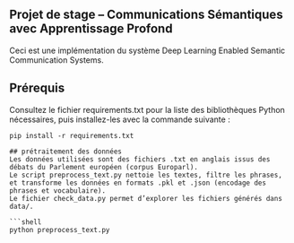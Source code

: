 ## Projet de stage – Communications Sémantiques avec Apprentissage Profond
Ceci est une implémentation du système Deep Learning Enabled Semantic Communication Systems.

## Prérequis
Consultez le fichier requirements.txt pour la liste des bibliothèques Python nécessaires, puis installez-les avec la commande suivante :
```shell
pip install -r requirements.txt
  
## prétraitement des données
Les données utilisées sont des fichiers .txt en anglais issus des débats du Parlement européen (corpus Europarl).
Le script preprocess_text.py nettoie les textes, filtre les phrases, et transforme les données en formats .pkl et .json (encodage des phrases et vocabulaire).
Le fichier check_data.py permet d’explorer les fichiers générés dans data/.

```shell
python preprocess_text.py
